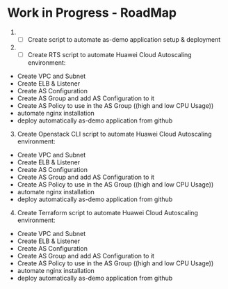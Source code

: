 # Work in Progress - RoadMap
1. - [ ] Create script to automate as-demo application setup & deployment

2. - [ ] Create RTS script to automate Huawei Cloud Autoscaling environment:
- Create VPC and Subnet
- Create ELB & Listener
- Create AS Configuration
- Create AS Group and add AS Configuration to it
- Create AS Policy to use in the AS Group ((high and low CPU Usage))
- automate nginx installation
- deploy automatically as-demo application from github

3. Create Openstack CLI script to automate Huawei Cloud Autoscaling environment:
- Create VPC and Subnet
- Create ELB & Listener
- Create AS Configuration
- Create AS Group and add AS Configuration to it
- Create AS Policy to use in the AS Group ((high and low CPU Usage))
- automate nginx installation
- deploy automatically as-demo application from github

4. Create Terraform script to automate Huawei Cloud Autoscaling environment:
- Create VPC and Subnet
- Create ELB & Listener
- Create AS Configuration
- Create AS Group and add AS Configuration to it
- Create AS Policy to use in the AS Group ((high and low CPU Usage))
- automate nginx installation
- deploy automatically as-demo application from github